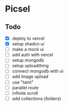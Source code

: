 # Picsel

## Todo

- [x] deploy to vercel
- [x] setup shadcn ui
- [ ] make a mock ui
- [ ] add auth with vercel
- [ ] setup mongodb
- [ ] setup uploadthing
- [ ] connect mongodb with ui
- [ ] add image upload
- [ ] use "taint"
- [ ] parallel route
- [ ] infinite scroll
- [ ] add collections (folders)